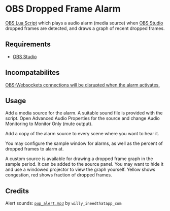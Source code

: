 # OBS Dropped Frame Alarm

[OBS Lua Script](https://obsproject.com/docs/scripting.html) which plays a audio alarm (media source) when [OBS Studio](https://obsproject.com/) dropped frames are detected, and draws a graph of recent dropped frames.

## Requirements

- [OBS Studio](https://obsproject.com/)

## Incompatabilites

[OBS-Websockets connections will be disrupted when the alarm activates.](https://obsproject.com/forum/threads/making-a-source-visible-from-a-script-timer-stops-obs-websocket-updates.83140/)

## Usage

Add a media source for the alarm. A suitable sound file is provided with the script. Open Advanced Audio Properties for the source and change Audio Monitoring to Monitor Only (mute output).

Add a copy of the alarm source to every scene where you want to hear it.

You may configure the sample window for alarms, as well as the percent of dropped frames to alarm at.

A custom source is available for drawing a dropped frame graph in the sample period. It can be added to the source panel. You may want to hide it and use a windowed projector to view the graph yourself. Yellow shows congestion, red shows fraction of dropped frames.

## Credits

Alert sounds: [`pup_alert.mp3`](https://freesound.org/people/willy_ineedthatapp_com/sounds/167337/) by `willy_ineedthatapp_com`
